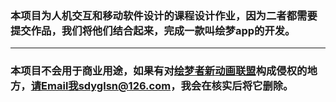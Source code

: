 ### 本项目为人机交互和移动软件设计的课程设计作业，因为二者都需要提交作品，我们将他们结合起来，完成一款叫绘梦app的开发。

***
### 本项目不会用于商业用途，如果有对[绘梦者新动画联盟](http://www.haoliners.net/)构成侵权的地方，请Email我sdyglsn@126.com，我会在核实后将它删除。
